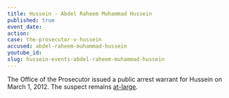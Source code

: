 ```yaml
---
title: Hussein - Abdel Raheem Muhammad Hussein
published: true
event_date:
action:
case: the-prosecutor-v-hussein
accused: abdel-raheem-muhammad-hussein
youtube_id:
slug: hussein-events-abdel-raheem-muhammad-hussein
---
```



The Office of the Prosecutor issued a public arrest warrant for Hussein on March 1, 2012. The suspect remains [at-large](http://www.nytimes.com/2014/07/17/opinion/in-sudan-the-janjaweed-rides-again.html?_r=1).